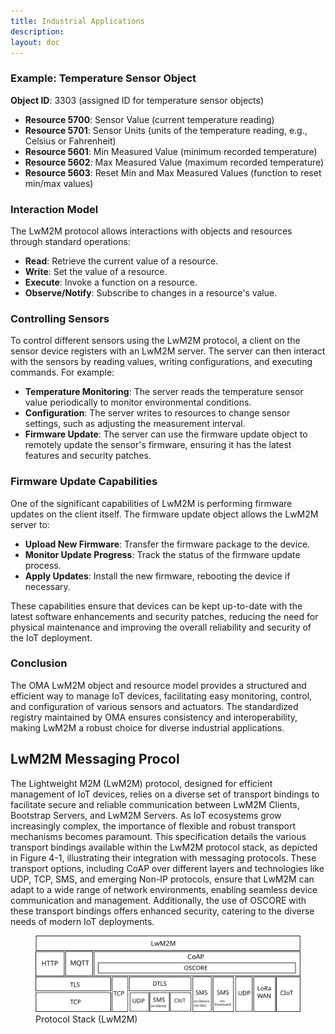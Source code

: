 ```yaml
---
title: Industrial Applications
description:
layout: doc
---
```



### Example: Temperature Sensor Object
**Object ID**: 3303 (assigned ID for temperature sensor objects)
* **Resource 5700**: Sensor Value (current temperature reading)
* **Resource 5701**: Sensor Units (units of the temperature reading, e.g., Celsius or Fahrenheit)
* **Resource 5601**: Min Measured Value (minimum recorded temperature)
* **Resource 5602**: Max Measured Value (maximum recorded temperature)
* **Resource 5603**: Reset Min and Max Measured Values (function to reset min/max values)

### Interaction Model
The LwM2M protocol allows interactions with objects and resources through standard operations:

* **Read**: Retrieve the current value of a resource.
* **Write**: Set the value of a resource.
* **Execute**: Invoke a function on a resource.
* **Observe/Notify**: Subscribe to changes in a resource's value.

### Controlling Sensors
To control different sensors using the LwM2M protocol, a client on the sensor device registers with an LwM2M server. The server can then interact with the sensors by reading values, writing configurations, and executing commands. For example:

* **Temperature Monitoring**: The server reads the temperature sensor value periodically to monitor environmental conditions.
* **Configuration**: The server writes to resources to change sensor settings, such as adjusting the measurement interval.
* **Firmware Update**: The server can use the firmware update object to remotely update the sensor's firmware, ensuring it has the latest features and security patches.

### Firmware Update Capabilities
One of the significant capabilities of LwM2M is performing firmware updates on the client itself. The firmware update object allows the LwM2M server to:

* **Upload New Firmware**: Transfer the firmware package to the device.
* **Monitor Update Progress**: Track the status of the firmware update process.
* **Apply Updates**: Install the new firmware, rebooting the device if necessary.

These capabilities ensure that devices can be kept up-to-date with the latest software enhancements and security patches, reducing the need for physical maintenance and improving the overall reliability and security of the IoT deployment.

### Conclusion
The OMA LwM2M object and resource model provides a structured and efficient way to manage IoT devices, facilitating easy monitoring, control, and configuration of various sensors and actuators. The standardized registry maintained by OMA ensures consistency and interoperability, making LwM2M a robust choice for diverse industrial applications.

## LwM2M Messaging Procol
The Lightweight M2M (LwM2M) protocol, designed for efficient management of IoT devices, relies on a diverse set of transport bindings to facilitate secure and reliable communication between LwM2M Clients, Bootstrap Servers, and LwM2M Servers. As IoT ecosystems grow increasingly complex, the importance of flexible and robust transport mechanisms becomes paramount. This specification details the various transport bindings available within the LwM2M protocol stack, as depicted in Figure 4-1, illustrating their integration with messaging protocols. These transport options, including CoAP over different layers and technologies like UDP, TCP, SMS, and emerging Non-IP protocols, ensure that LwM2M can adapt to a wide range of network environments, enabling seamless device communication and management. Additionally, the use of OSCORE with these transport bindings offers enhanced security, catering to the diverse needs of modern IoT deployments.

<figure>
    <img src="/images/lwm2m/protocol_stack.svg" alt="Procotol Stack">
    <figcaption>Protocol Stack (LwM2M)</figcaption>
</figure>